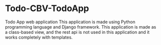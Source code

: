 # Todo-CBV-TodoApp
 Todo App web application This application is made using Python programming language and Django framework. This application is made as a class-based view, and the rest api is not used in this application and it works completely with templates.
